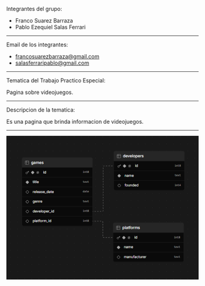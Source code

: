 Integrantes del grupo:

+ Franco Suarez Barraza
+ Pablo Ezequiel Salas Ferrari  

****

Email de los integrantes:

+ francosuarezbarraza@gmail.com
+ salasferraripablo@gmail.com

****

Tematica del Trabajo Practico Especial:

Pagina sobre videojuegos.

****

Descripcion de la tematica:

Es una pagina que brinda informacion de videojuegos.

****
![Diagrama](Diagrama.png)
